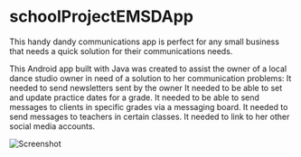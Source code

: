 # schoolProjectEMSDApp

This handy dandy communications app is perfect for any small business that needs a quick solution for their communications needs.

This Android app built with Java was created to assist the owner of a local dance studio owner in need of a solution to her communication problems:
It needed to send newsletters sent by the owner
It needed to be able to set and update practice dates for a grade.
It needed to be able to send messages to clients in specific grades via a messaging board.
It needed to send messages to teachers in certain classes.
It needed to link to her other social media accounts.

![Screenshot](loginScreenshot.png)
